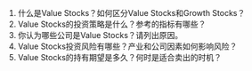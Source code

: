 

1. 什么是Value Stocks？如何区分Value Stocks和Growth Stocks？
2. Value Stocks的投资策略是什么？参考的指标有哪些？
3. 你认为哪些公司是Value Stocks？请列出原因。
4. Value Stocks投资风险有哪些？产业和公司因素如何影响风险？
5. Value Stocks的持有期望是多久？何时是适合卖出的时机？